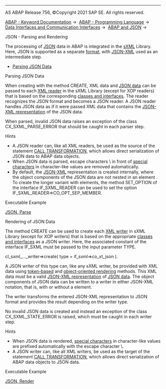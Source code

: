   

* * *

AS ABAP Release 756, ©Copyright 2021 SAP SE. All rights reserved.

[ABAP - Keyword Documentation](javascript:call_link\('abenabap.htm'\)) →  [ABAP - Programming Language](javascript:call_link\('abenabap_reference.htm'\)) →  [Data Interfaces and Communication Interfaces](javascript:call_link\('abenabap_data_communication.htm'\)) →  [ABAP and JSON](javascript:call_link\('abenabap_json.htm'\)) → 

JSON - Parsing and Rendering

The processing of [JSON](javascript:call_link\('abenjson_oview.htm'\)) data in ABAP is integrated in the [sXML](javascript:call_link\('abensxml_library_glosry.htm'\) "Glossary Entry") Library. Here, JSON is supported as a separate [format](javascript:call_link\('abenabap_sxml_lib_formats.htm'\)), with [JSON-XML](javascript:call_link\('abenjson_glosry.htm'\) "Glossary Entry") used as an intermediate step.

-   [Parsing JSON Data](#abenabap-json-sxml-1-------rendering-of-json-data---@ITOC@@ABENABAP_JSON_SXML_2)

Parsing JSON Data

When creating with the method CREATE, XML data and [JSON data](javascript:call_link\('abenjson_oview.htm'\)) can be passed to each [XML reader](javascript:call_link\('abenabap_sxml_lib_parse.htm'\)) in the sXML Library (except for XOP readers) that is based on the corresponding [classes and interfaces](javascript:call_link\('abenabap_sxml_lib_reader.htm'\)). The reader recognizes the JSON format and becomes a JSON reader. A JSON reader handles JSON data as if it were passed XML data that contains the [JSON-XML representation](javascript:call_link\('abenabap_json_xml.htm'\)) of the JSON data.

When parsed, invalid JSON data raises an exception of the class CX\_SXML\_PARSE\_ERROR that should be caught in each parser step.

Hints

-   A JSON reader can, like all XML readers, be used as the source of the statement [CALL TRANSFORMATION](javascript:call_link\('abapcall_transformation.htm'\)), which allows direct serialization of JSON data to ABAP data objects.
-   When JSON data is parsed, escape characters \\ in front of [special characters](javascript:call_link\('abenjson_oview.htm'\)) in character-like values are removed automatically.
-   By default, the [JSON-XML](javascript:call_link\('abenabap_json_xml.htm'\)) representation is created internally, where the object components of the JSON data are not nested in an element <member>. To create the longer variant with <member> elements, the method SET\_OPTION of the interface IF\_SXML\_READER can be used to set the option IF\_SXML\_READER=>CO\_OPT\_SEP\_MEMBER.

Executable Example

[JSON, Parse](javascript:call_link\('abenabap_json_oo_reader_abexa.htm'\))

Rendering of JSON Data

The method CREATE can be used to create each [XML writer](javascript:call_link\('abenabap_sxml_lib_render.htm'\)) in sXML Library (except for XOP writers) that is based on the appropriate [classes and interfaces](javascript:call_link\('abenabap_sxml_lib_writer.htm'\)) as a JSON writer. Here, the associated constant of the interface IF\_SXML must be passed to the input parameter TYPE.

cl\_sxml\_...\_writer=>create( type = if\_sxml=>co\_xt\_json ).

A JSON writer of this type can, like any sXML writer, be provided with XML data using [token-based](javascript:call_link\('abenabap_sxml_lib_render_token.htm'\)) and [object-oriented rendering](javascript:call_link\('abenabap_sxml_lib_render_oo.htm'\)) methods. This XML data must be a valid [JSON-XML representation](javascript:call_link\('abenabap_json_xml.htm'\)) of [JSON data](javascript:call_link\('abenjson_oview.htm'\)). The object components of JSON data can be written to a writer in either JSON-XML notation, that is, with or without a <member> element.

The writer transforms the entered JSON-XML representation to JSON format and provides the result depending on the writer type.

No invalid JSON data is created and instead an exception of the class CX\_SXML\_STATE\_ERROR is raised, which must be caught in each writer step.

Hints

-   When JSON data is rendered, [special characters](javascript:call_link\('abenjson_oview.htm'\)) in character-like values are prefixed automatically with the escape character \\.
-   A JSON writer can, like all XML writers, be used as the target of the statement [CALL TRANSFORMATION](javascript:call_link\('abapcall_transformation.htm'\)), which allows direct serialization of ABAP data objects to JSON data.

Executable Example

[JSON, Render](javascript:call_link\('abenabap_json_token_writer_abexa.htm'\))